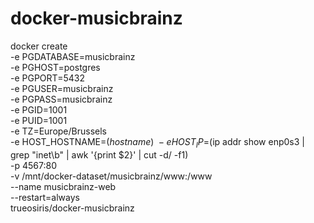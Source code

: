 # docker-musicbrainz

docker create \
 -e PGDATABASE=musicbrainz \
 -e PGHOST=postgres \
 -e PGPORT=5432 \
 -e PGUSER=musicbrainz \
 -e PGPASS=musicbrainz \
 -e PGID=1001 \
 -e PUID=1001 \
 -e TZ=Europe/Brussels \
 -e HOST_HOSTNAME=$(hostname) \
 -e HOST_IP=$(ip addr show enp0s3 | grep "inet\b" | awk '{print $2}' | cut -d/ -f1) \
 -p 4567:80 \
 -v /mnt/docker-dataset/musicbrainz/www:/www \
 --name musicbrainz-web \
 --restart=always \
 trueosiris/docker-musicbrainz
